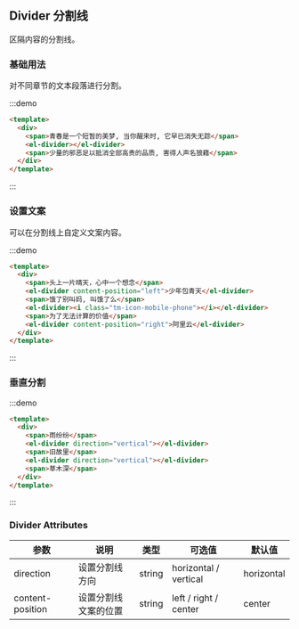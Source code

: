 ## Divider 分割线

区隔内容的分割线。

### 基础用法

对不同章节的文本段落进行分割。

:::demo
```html
<template>
  <div>
    <span>青春是一个短暂的美梦, 当你醒来时, 它早已消失无踪</span>
    <el-divider></el-divider>
    <span>少量的邪恶足以抵消全部高贵的品质, 害得人声名狼藉</span>
  </div>
</template>
```
:::

### 设置文案

可以在分割线上自定义文案内容。


:::demo
```html
<template>
  <div>
    <span>头上一片晴天，心中一个想念</span>
    <el-divider content-position="left">少年包青天</el-divider>
    <span>饿了别叫妈, 叫饿了么</span>
    <el-divider><i class="tm-icon-mobile-phone"></i></el-divider>
    <span>为了无法计算的价值</span>
    <el-divider content-position="right">阿里云</el-divider>
  </div>
</template>
```
:::

### 垂直分割

:::demo
```html
<template>
  <div>
    <span>雨纷纷</span>
    <el-divider direction="vertical"></el-divider>
    <span>旧故里</span>
    <el-divider direction="vertical"></el-divider>
    <span>草木深</span>
  </div>
</template>
```
:::

### Divider Attributes
| 参数          | 说明            | 类型            | 可选值                 | 默认值   |
|-------------  |---------------- |---------------- |---------------------- |-------- |
| direction      | 设置分割线方向  | string  |            horizontal / vertical          |    horizontal     |
| content-position      | 设置分割线文案的位置 | string  |  left / right / center  |  center |